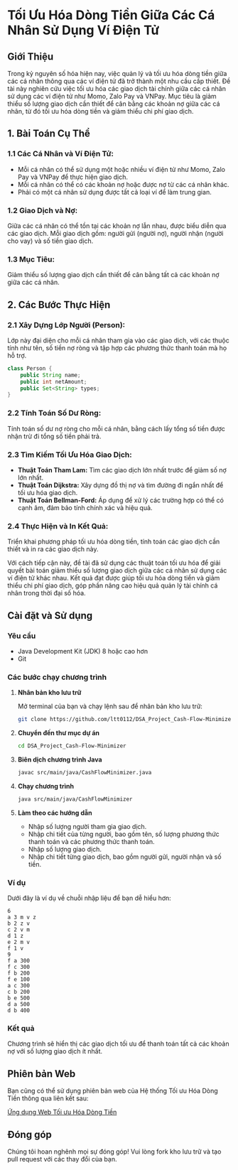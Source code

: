 
# Tối Ưu Hóa Dòng Tiền Giữa Các Cá Nhân Sử Dụng Ví Điện Tử

## Giới Thiệu

Trong kỷ nguyên số hóa hiện nay, việc quản lý và tối ưu hóa dòng tiền giữa các cá nhân thông qua các ví điện tử đã trở thành một nhu cầu cấp thiết. Đề tài này nghiên cứu việc tối ưu hóa các giao dịch tài chính giữa các cá nhân sử dụng các ví điện tử như Momo, Zalo Pay và VNPay. Mục tiêu là giảm thiểu số lượng giao dịch cần thiết để cân bằng các khoản nợ giữa các cá nhân, từ đó tối ưu hóa dòng tiền và giảm thiểu chi phí giao dịch.

## 1. Bài Toán Cụ Thể

### 1.1 Các Cá Nhân và Ví Điện Tử:

- Mỗi cá nhân có thể sử dụng một hoặc nhiều ví điện tử như Momo, Zalo Pay và VNPay để thực hiện giao dịch.
- Mỗi cá nhân có thể có các khoản nợ hoặc được nợ từ các cá nhân khác.
- Phải có một cá nhân sử dụng được tất cả loại ví để làm trung gian.

### 1.2 Giao Dịch và Nợ:

Giữa các cá nhân có thể tồn tại các khoản nợ lẫn nhau, được biểu diễn qua các giao dịch. Mỗi giao dịch gồm: người gửi (người nợ), người nhận (người cho vay) và số tiền giao dịch.

### 1.3 Mục Tiêu:

Giảm thiểu số lượng giao dịch cần thiết để cân bằng tất cả các khoản nợ giữa các cá nhân.

## 2. Các Bước Thực Hiện

### 2.1 Xây Dựng Lớp Người (Person):

Lớp này đại diện cho mỗi cá nhân tham gia vào các giao dịch, với các thuộc tính như tên, số tiền nợ ròng và tập hợp các phương thức thanh toán mà họ hỗ trợ.

```java
class Person {
    public String name;
    public int netAmount;
    public Set<String> types;
}
```

### 2.2 Tính Toán Số Dư Ròng:

Tính toán số dư nợ ròng cho mỗi cá nhân, bằng cách lấy tổng số tiền được nhận trừ đi tổng số tiền phải trả.



### 2.3 Tìm Kiếm Tối Ưu Hóa Giao Dịch:

- **Thuật Toán Tham Lam:** Tìm các giao dịch lớn nhất trước để giảm số nợ lớn nhất.
- **Thuật Toán Dijkstra:** Xây dựng đồ thị nợ và tìm đường đi ngắn nhất để tối ưu hóa giao dịch.
- **Thuật Toán Bellman-Ford:** Áp dụng để xử lý các trường hợp có thể có cạnh âm, đảm bảo tính chính xác và hiệu quả.


### 2.4 Thực Hiện và In Kết Quả:

Triển khai phương pháp tối ưu hóa dòng tiền, tính toán các giao dịch cần thiết và in ra các giao dịch này.


Với cách tiếp cận này, đề tài đã sử dụng các thuật toán tối ưu hóa để giải quyết bài toán giảm thiểu số lượng giao dịch giữa các cá nhân sử dụng các ví điện tử khác nhau. Kết quả đạt được giúp tối ưu hóa dòng tiền và giảm thiểu chi phí giao dịch, góp phần nâng cao hiệu quả quản lý tài chính cá nhân trong thời đại số hóa.



## Cài đặt và Sử dụng

### Yêu cầu

- Java Development Kit (JDK) 8 hoặc cao hơn
- Git

### Các bước chạy chương trình

1. **Nhân bản kho lưu trữ**

   Mở terminal của bạn và chạy lệnh sau để nhân bản kho lưu trữ:

   ```sh
   git clone https://github.com/ltt0112/DSA_Project_Cash-Flow-Minimizer.git
   ```

2. **Chuyển đến thư mục dự án**

   ```sh
   cd DSA_Project_Cash-Flow-Minimizer
   ```

3. **Biên dịch chương trình Java**

   ```sh
   javac src/main/java/CashFlowMinimizer.java
   ```

4. **Chạy chương trình**

   ```sh
   java src/main/java/CashFlowMinimizer
   ```

5. **Làm theo các hướng dẫn**

   - Nhập số lượng người tham gia giao dịch.
   - Nhập chi tiết của từng người, bao gồm tên, số lượng phương thức thanh toán và các phương thức thanh toán.
   - Nhập số lượng giao dịch.
   - Nhập chi tiết từng giao dịch, bao gồm người gửi, người nhận và số tiền.

### Ví dụ

Dưới đây là ví dụ về chuỗi nhập liệu để bạn dễ hiểu hơn:

```
6
a 3 m v z
b 2 z v
c 2 v m
d 1 z
e 2 m v
f 1 v
9
f a 300
f c 300
f b 200
f e 100
a c 300
c b 200
b e 500
d a 500
d b 400
```

### Kết quả

Chương trình sẽ hiển thị các giao dịch tối ưu để thanh toán tất cả các khoản nợ với số lượng giao dịch ít nhất.

## Phiên bản Web

Bạn cũng có thể sử dụng phiên bản web của Hệ thống Tối ưu Hóa Dòng Tiền thông qua liên kết sau:

[Ứng dụng Web Tối ưu Hóa Dòng Tiền](https://nguyenluan12.github.io/Cash_Flow_Minimizer/)

## Đóng góp

Chúng tôi hoan nghênh mọi sự đóng góp! Vui lòng fork kho lưu trữ và tạo pull request với các thay đổi của bạn.

